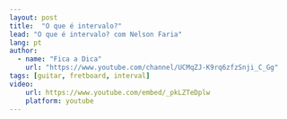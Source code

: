```yaml
---
layout: post
title:  "O que é intervalo?"
lead: "O que é intervalo? com Nelson Faria"
lang: pt
author:
  - name: "Fica a Dica"
    url: "https://www.youtube.com/channel/UCMqZJ-K9rq6zfzSnji_C_Gg"
tags: [guitar, fretboard, interval]
video:
    url: https://www.youtube.com/embed/_pkLZTeDplw
    platform: youtube
---
```

